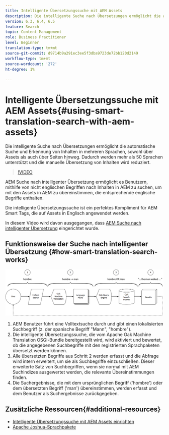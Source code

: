 ```yaml
---
title: Intelligente Übersetzungssuche mit AEM Assets
description: Die intelligente Suche nach Übersetzungen ermöglicht die automatische Suche und Erkennung von Inhalten in mehreren Sprachen, sowohl über Assets als auch über Seiten hinweg. Dadurch werden mehr als 50 Sprachen unterstützt und die manuelle Übersetzung von Inhalten wird reduziert.
version: 6.3, 6.4, 6.5
feature: Search
topic: Content Management
role: Business Practitioner
level: Beginner
translation-type: tm+mt
source-git-commit: d9714b9a291ec3ee5f3dba9723de72bb120d2149
workflow-type: tm+mt
source-wordcount: '272'
ht-degree: 1%

---
```



# Intelligente Übersetzungssuche mit AEM Assets{#using-smart-translation-search-with-aem-assets}

Die intelligente Suche nach Übersetzungen ermöglicht die automatische Suche und Erkennung von Inhalten in mehreren Sprachen, sowohl über Assets als auch über Seiten hinweg. Dadurch werden mehr als 50 Sprachen unterstützt und die manuelle Übersetzung von Inhalten wird reduziert.

>[!VIDEO](https://video.tv.adobe.com/v/21297/?quality=9&learn=on)

AEM Suche nach intelligenter Übersetzung ermöglicht es Benutzern, mithilfe von nicht englischen Begriffen nach Inhalten in AEM zu suchen, um mit den Assets in AEM zu übereinstimmen, die entsprechende englische Begriffe enthalten.

Die intelligente Übersetzungssuche ist ein perfektes Kompliment für AEM Smart Tags, die auf Assets in Englisch angewendet werden.

In diesem Video wird davon ausgegangen, dass [AEM Suche nach intelligenter Übersetzung](smart-translation-search-technical-video-setup.md) eingerichtet wurde.

## Funktionsweise der Suche nach intelligenter Übersetzung {#how-smart-translation-search-works}

![Diagramm des intelligenten Übersetzungssuchablaufs](assets/smart-translation-search-flow.png)

1. AEM Benutzer führt eine Volltextsuche durch und gibt einen lokalisierten Suchbegriff (z. der spanische Begriff &quot;Mann&quot;, &quot;hombre&quot;).
2. Die intelligente Übersetzungssuche, die vom Apache Oak Machine Translation OSGi-Bundle bereitgestellt wird, wird aktiviert und bewertet, ob die angegebenen Suchbegriffe mit den registrierten Sprachpaketen übersetzt werden können.
3. Alle übersetzten Begriffe aus Schritt 2 werden erfasst und die Abfrage wird intern erweitert, um sie als Suchbegriffe einzuschließen. Dieser erweiterte Satz von Suchbegriffen, wenn sie normal mit AEM Suchindizes ausgewertet werden, die relevante Übereinstimmungen finden.
4. Die Suchergebnisse, die mit dem ursprünglichen Begriff (&#39;hombre&#39;) oder dem übersetzten Begriff (&#39;man&#39;) übereinstimmen, werden erfasst und dem Benutzer als Suchergebnisse zurückgegeben.

## Zusätzliche Ressourcen{#additional-resources}

* [Intelligente Übersetzungssuche mit AEM Assets einrichten](smart-translation-search-technical-video-setup.md)
* [Apache Joshua-Sprachpakete](https://cwiki.apache.org/confluence/display/JOSHUA/Language+Packs)